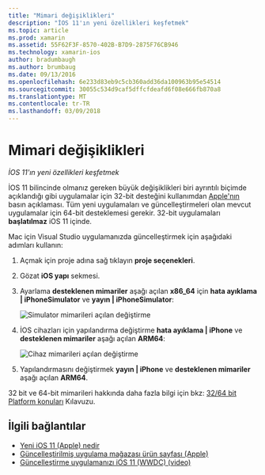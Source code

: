 ```yaml
---
title: "Mimari değişiklikleri"
description: "İOS 11'ın yeni özellikleri keşfetmek"
ms.topic: article
ms.prod: xamarin
ms.assetid: 55F62F3F-8570-402B-B7D9-2875F76CB946
ms.technology: xamarin-ios
author: bradumbaugh
ms.author: brumbaug
ms.date: 09/13/2016
ms.openlocfilehash: 6e233d83eb9c5cb360add36da100963b95e54514
ms.sourcegitcommit: 30055c534d9caf5dffcfdeafd6f08e666fb870a8
ms.translationtype: MT
ms.contentlocale: tr-TR
ms.lasthandoff: 03/09/2018
---
```

# <a name="architecture-changes"></a>Mimari değişiklikleri

_İOS 11'ın yeni özellikleri keşfetmek_

İOS 11 bilincinde olmanız gereken büyük değişiklikleri biri ayrıntılı biçimde açıklandığı gibi uygulamalar için 32-bit desteğini kullanımdan [Apple'nın](https://developer.apple.com/news/?id=06282017b) basın açıklaması. Tüm yeni uygulamaları ve güncelleştirmeleri olan mevcut uygulamalar için 64-bit desteklemesi gerekir. 32-bit uygulamaları **başlatılmaz** iOS 11 içinde.

Mac için Visual Studio uygulamanızda güncelleştirmek için aşağıdaki adımları kullanın:

1. Açmak için proje adına sağ tıklayın **proje seçenekleri**.
2. Gözat **iOS yapı** sekmesi.
3. Ayarlama **desteklenen mimariler** aşağı açılan **x86_64** için **hata ayıklama | iPhoneSimulator** ve **yayın | iPhoneSimulator**:

    ![Simulator mimarileri açılan değiştirme](architecture-changes-images/image1.png)

4. İOS cihazları için yapılandırma değiştirme **hata ayıklama | iPhone** ve **desteklenen mimariler** aşağı açılan **ARM64**:

    ![Cihaz mimarileri açılan değiştirme](architecture-changes-images/image2.png)

5. Yapılandırmasını değiştirmek **yayın | iPhone** ve **desteklenen mimariler** aşağı açılan **ARM64**.

32 bit ve 64-bit mimarileri hakkında daha fazla bilgi için bkz: [32/64 bit Platform konuları](~/cross-platform/macios/32-and-64/index.md#ios) Kılavuzu.

## <a name="related-links"></a>İlgili bağlantılar

- [Yeni iOS 11 (Apple) nedir](https://developer.apple.com/ios/)
- [Güncelleştirilmiş uygulama mağazası ürün sayfası (Apple)](https://developer.apple.com/app-store/product-page/)
- [Güncelleştirme uygulamanızı iOS 11 (WWDC) (video)](https://developer.apple.com/videos/play/wwdc2017/204/)
